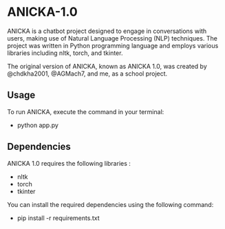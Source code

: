 # ANICKA-1.0

ANICKA is a chatbot project designed to engage in conversations with users, making use of Natural Language Processing (NLP) techniques. The project was written in Python programming language and employs various libraries including nltk, torch, and tkinter.

The original version of ANICKA, known as ANICKA 1.0, was created by  @chdkha2001, @AGMach7, and me, as a school project. 




## Usage

To run ANICKA, execute the command in your terminal:
- python app.py




## Dependencies
ANICKA 1.0 requires the following libraries :

- nltk
- torch
- tkinter


You can install the required dependencies using the following command:
- pip install -r requirements.txt
